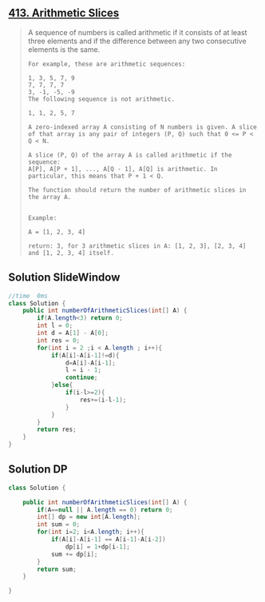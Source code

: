 ## [413. Arithmetic Slices](https://leetcode-cn.com/problems/arithmetic-slices/)

> A sequence of numbers is called arithmetic if it consists of at least three elements and if the difference between any two consecutive elements is the same.
>
> ```
> For example, these are arithmetic sequences:
> 
> 1, 3, 5, 7, 9
> 7, 7, 7, 7
> 3, -1, -5, -9
> The following sequence is not arithmetic.
> 
> 1, 1, 2, 5, 7
> 
> A zero-indexed array A consisting of N numbers is given. A slice of that array is any pair of integers (P, Q) such that 0 <= P < Q < N.
> 
> A slice (P, Q) of the array A is called arithmetic if the sequence:
> A[P], A[P + 1], ..., A[Q - 1], A[Q] is arithmetic. In particular, this means that P + 1 < Q.
> 
> The function should return the number of arithmetic slices in the array A.
> 
> 
> Example:
> 
> A = [1, 2, 3, 4]
> 
> return: 3, for 3 arithmetic slices in A: [1, 2, 3], [2, 3, 4] and [1, 2, 3, 4] itself.
> ```

## Solution SlideWindow

```java
//time  0ms
class Solution {
    public int numberOfArithmeticSlices(int[] A) {
        if(A.length<3) return 0;
        int l = 0;
        int d = A[1] - A[0];
        int res = 0;
        for(int i = 2 ;i < A.length ; i++){
            if(A[i]-A[i-1]!=d){
                d=A[i]-A[i-1];
                l = i - 1;
                continue;
            }else{
                if(i-l>=2){
                    res+=(i-l-1);
                }
            }
        }
        return res;
    }
}
```



## Solution DP

```java
class Solution {

    public int numberOfArithmeticSlices(int[] A) {
        if(A==null || A.length == 0) return 0;
        int[] dp = new int[A.length];
        int sum = 0;
        for(int i=2; i<A.length; i++){
            if(A[i]-A[i-1] == A[i-1]-A[i-2])
                dp[i] = 1+dp[i-1];
            sum += dp[i];
        }
        return sum;
    }

}
```

